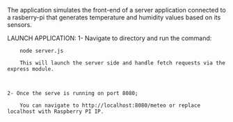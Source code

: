 The application simulates the front-end of a server application connected to a rasberry-pi that generates temperature and humidity values based on its sensors. 

LAUNCH APPLICATION: 
    1- Navigate to directory and run the command: 
        
        node server.js 
        
        This will launch the server side and handle fetch requests via the express module. 

        
    
    2- Once the serve is running on port 8080; 

        You can navigate to http://localhost:8080/meteo or replace localhost with Raspberry PI IP. 


